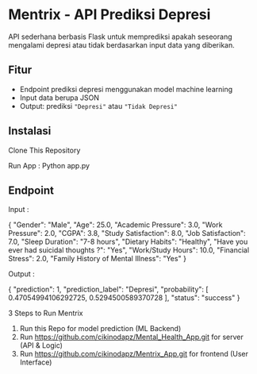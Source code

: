 # Mentrix - API Prediksi Depresi

API sederhana berbasis Flask untuk memprediksi apakah seseorang mengalami depresi atau tidak berdasarkan input data yang diberikan.

## Fitur

- Endpoint prediksi depresi menggunakan model machine learning
- Input data berupa JSON
- Output: prediksi `"Depresi"` atau `"Tidak Depresi"`

## Instalasi

Clone This Repository

Run App : Python app.py


## Endpoint

Input : 

{
  "Gender": "Male",
  "Age": 25.0,
  "Academic Pressure": 3.0,
  "Work Pressure": 2.0,
  "CGPA": 3.8,
  "Study Satisfaction": 8.0,
  "Job Satisfaction": 7.0,
  "Sleep Duration": "7-8 hours",
  "Dietary Habits": "Healthy",
  "Have you ever had suicidal thoughts ?": "Yes",
  "Work/Study Hours": 10.0,
  "Financial Stress": 2.0,
  "Family History of Mental Illness": "Yes"
}



Output :

{
  "prediction": 1,
  "prediction_label": "Depresi",
  "probability": [
    0.47054994106292725,
    0.5294500589370728
  ],
  "status": "success"
}


3 Steps to Run Mentrix

1. Run this Repo for model prediction (ML Backend)
2. Run https://github.com/cikinodapz/Mental_Health_App.git for server (API & Logic)
3. Run https://github.com/cikinodapz/Mentrix_App.git for frontend (User Interface)
